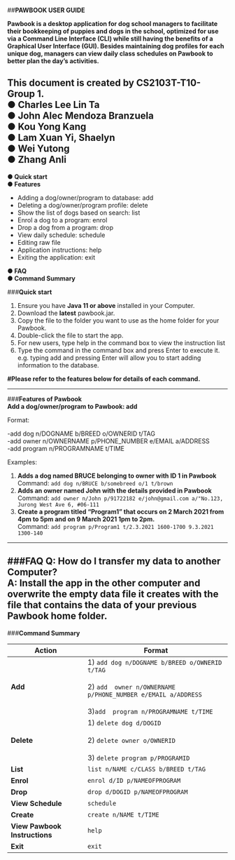 ##**PAWBOOK USER GUIDE**

**Pawbook is a desktop application for dog school managers to facilitate their
bookkeeping of puppies and dogs in the school, optimized for use via a Command Line
Interface (CLI) while still having the benefits of a Graphical User Interface (GUI).
Besides maintaining dog profiles for each unique dog, managers can view daily class
schedules on Pawbook to better plan the day’s activities.**

This document is created by **CS2103T-T10-Group 1**.</br>
● Charles Lee Lin Ta</br>
● John Alec Mendoza Branzuela</br>
● Kou Yong Kang</br>
● Lam Xuan Yi, Shaelyn</br>
● Wei Yutong</br>
● Zhang Anli</br>
---
**● Quick start**</br>
**● Features**
* Adding a dog/owner/program to database: add
* Deleting a dog/owner/program profile: delete
* Show the list of dogs based on search: list
* Enrol a dog to a program: enrol
* Drop a dog from a program: drop
* View daily schedule: schedule
* Editing raw file
* Application instructions: help
* Exiting the application: exit

**● FAQ**</br>
**● Command Summary**
  
###**Quick start**
1. Ensure you have **Java 11 or above** installed in your Computer.
2. Download the **latest** pawbook.jar.
3. Copy the file to the folder you want to use as the home folder for your
   Pawbook.
4. Double-click the file to start the app.
5. For new users, type help in the command box to view the instruction list
6. Type the command in the command box and press Enter to execute it. e.g.
   typing add and pressing Enter will allow you to start adding information to
   the database.
   
**#Please refer to the features below for details of each command.**

----
###**Features of Pawbook**</br>
**Add a dog/owner/program to Pawbook: add**</br>

Format:</br>

-add dog n/DOGNAME b/BREED o/OWNERID t/TAG</br>
-add owner n/OWNERNAME p/PHONE_NUMBER e/EMAIL a/ADDRESS</br>
-add program n/PROGRAMNAME t/TIME</br>

Examples:
1) **Adds a dog named BRUCE belonging to owner with ID 1 in Pawbook**</br>
   Command: `add dog n/BRUCE b/somebreed o/1 t/brown`
2) **Adds an owner named John with the details provided in Pawbook**</br>
   Command: `add owner n/John p/91722182 e/john@gmail.com a/"No.123, Jurong West Ave 6, #06-111`
3) **Create a program titled “Program1” that occurs on 2 March 2021 from 4pm to
   5pm and on 9 March 2021 1pm to 2pm.**</br>
   Command: `add program p/Program1 t/2.3.2021 1600-1700 9.3.2021 1300-140`
 


---
###**FAQ**
Q: How do I transfer my data to another Computer?</br>
A: Install the app in the other computer and overwrite the empty data file it creates with
the file that contains the data of your previous Pawbook home folder.</br>
-----
###**Command Summary**</br>

Action | Format
--------|------------------
**Add** | 1) `add dog n/DOGNAME b/BREED o/OWNERID t/TAG`</br></br>2) `add  owner n/OWNERNAME p/PHONE_NUMBER e/EMAIL a/ADDRESS`</br></br>3)`add  program n/PROGRAMNAME t/TIME`
**Delete** | 1) `delete dog d/DOGID`</br></br>2) `delete owner o/OWNERID`</br></br>3) `delete program p/PROGRAMID`
**List** |`list n/NAME c/CLASS b/BREED t/TAG`
**Enrol** | `enrol d/ID p/NAMEOFPROGRAM`
**Drop** | `drop d/DOGID p/NAMEOFPROGRAM`
**View Schedule** | `schedule`
**Create** | `create n/NAME t/TIME`
**View Pawbook Instructions** | `help`
**Exit** | `exit`


